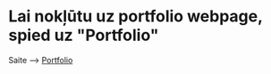 # Lai nokļūtu uz portfolio webpage, spied uz "Portfolio"
Saite --> [Portfolio](https://crixerlv.github.io/)
